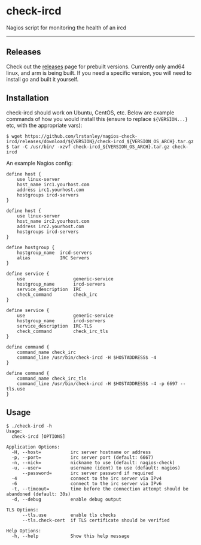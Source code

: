 # check-ircd

Nagios script for monitoring the health of an ircd

-----

## Releases

Check out the [releases](https://github.com/lrstanley/nagios-check-ircd/releases)
page for prebuilt versions. Currently only amd64 linux, and arm is being built.
If you need a specific version, you will need to install go and built it yourself.

## Installation

check-ircd should work on Ubuntu, CentOS, etc. Below are example commands of
how you would install this (ensure to replace `${VERSION...}` etc, with the
appropriate vars):

```
$ wget https://github.com/lrstanley/nagios-check-ircd/releases/download/${VERSION}/check-ircd_${VERSION_OS_ARCH}.tar.gz
$ tar -C /usr/bin/ -xzvf check-ircd_${VERSION_OS_ARCH}.tar.gz check-ircd
```

An example Nagios config:

```
define host {
	use linux-server
	host_name irc1.yourhost.com
	address irc1.yourhost.com
	hostgroups ircd-servers
}

define host {
	use linux-server
	host_name irc2.yourhost.com
	address irc2.yourhost.com
	hostgroups ircd-servers
}

define hostgroup {
    hostgroup_name  ircd-servers
    alias           IRC Servers
}

define service {
	use                  generic-service
	hostgroup_name       ircd-servers
	service_description  IRC
	check_command        check_irc
}

define service {
	use                  generic-service
	hostgroup_name       ircd-servers
	service_description  IRC-TLS
	check_command        check_irc_tls
}

define command {
	command_name check_irc
	command_line /usr/bin/check-ircd -H $HOSTADDRESS$ -4
}

define command {
	command_name check_irc_tls
	command_line /usr/bin/check-ircd -H $HOSTADDRESS$ -4 -p 6697 --tls.use
}
```

## Usage

```
$ ./check-ircd -h
Usage:
  check-ircd [OPTIONS]

Application Options:
  -H, --host=           irc server hostname or address
  -p, --port=           irc server port (default: 6667)
  -n, --nick=           nickname to use (default: nagios-check)
  -u, --user=           username (ident) to use (default: nagios)
      --password=       irc server password if required
  -4                    connect to the irc server via IPv4
  -6                    connect to the irc server via IPv6
  -t, --timeout=        time before the connection attempt should be abandoned (default: 30s)
  -d, --debug           enable debug output

TLS Options:
      --tls.use         enable tls checks
      --tls.check-cert  if TLS certificate should be verified

Help Options:
  -h, --help            Show this help message
```
